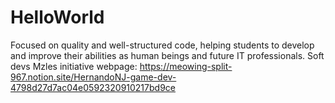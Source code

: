 # HelloWorld
Focused on quality and well-structured code, helping students to develop and improve their abilities as human beings and future IT professionals.
Soft devs Mzles initiative webpage: https://meowing-split-967.notion.site/HernandoNJ-game-dev-4798d27d7ac04e0592320910217bd9ce
